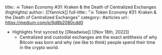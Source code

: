 title:: ☠ Token Economy #31: Kraken & the Death of Centralized Exchanges (highlights)
author:: [[Yannick]]
full-title:: "☠ Token Economy \#31: Kraken & the Death of Centralized Exchanges"
category:: #articles
url:: https://medium.com/p/6d8b2080cdd0

- Highlights first synced by [[Readwise]] [[Nov 18th, 2022]]
	- Centralized and custodial exchanges are the exact antithesis of why Bitcoin was born and why (we like to think) people spend their time in the crypto world.